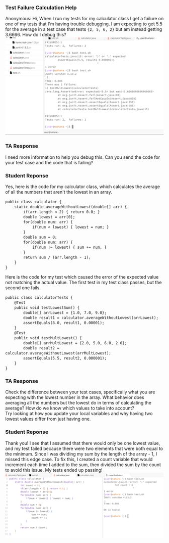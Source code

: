 
### Test Failure Calculation Help
Anonymous:
Hi,
When I run my tests for my calculator class I get a failure on one of my tests that I'm having trouble debugging. I am expecting to get 5.5 for the average in a test case that tests `{2, 5, 6, 2}` but am instead getting 3.6666. How do I debug this?
![Image](question.png)  

### TA Response
I need more information to help you debug this. Can you send the code for your test case and the code that is failing? 

### Student Reponse
Yes, here is the code for my calculator class, which calculates the average of all the numbers that aren't the lowest in an array. 
```
public class calculator {
    static double averageWithoutLowest(double[] arr) {
        if(arr.length < 2) { return 0.0; }
        double lowest = arr[0];
        for(double num: arr) {
            if(num < lowest) { lowest = num; }
        }
        double sum = 0;
        for(double num: arr) {
            if(num != lowest) { sum += num; }
        }
        return sum / (arr.length - 1);
    }
}
```
Here is the code for my test which caused the error of the expected value not matching the actual value. The first test in my test class passes, but the second one fails. 
```
public class calculatorTests {
    @Test
    public void testLowestSum() {
        double[] arrLowest = {1.0, 7.0, 9.0};
        double result1 = calculator.averageWithoutLowest(arrLowest);
        assertEquals(8.0, result1, 0.00001);
    }
    @Test
    public void testMultLowest() {
        double[] arrMultLowest = {2.0, 5.0, 6.0, 2.0};
        double result2 = calculator.averageWithoutLowest(arrMultLowest);
        assertEquals(5.5, result2, 0.000001);
    }
}
```
### TA Response  
Check the difference between your test cases, specifically what you are expecting with the lowest number in the array. What behavior does averaging all the numbers but the lowest do in terms of calculating the average? How do we know which values to take into account?  
Try looking at how you update your local variables and why having two lowest values differ from just having one.  

### Student Reponse
Thank you! I see that I assumed that there would only be one lowest value, and my test failed because there were two elements that were both equal to the minimum. Since I was dividing my sum by the length of the array - 1, I missed this edge case. To fix this, I created a count variable that would increment each time I added to the sum, then divided the sum by the count to avoid this issue. My tests ended up passing!
![Image](pass.png)  



